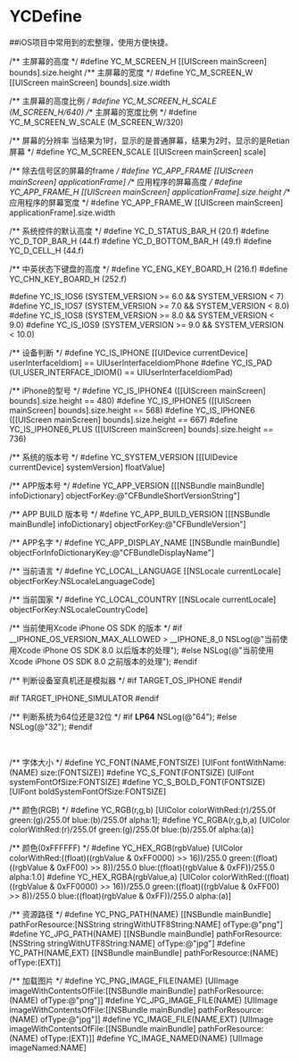 # YCDefine
##iOS项目中常用到的宏整理，使用方便快捷。
<body>
/** 主屏幕的高度 */
#define YC_M_SCREEN_H [[UIScreen mainScreen] bounds].size.height
/** 主屏幕的宽度 */
#define YC_M_SCREEN_W  [[UIScreen mainScreen] bounds].size.width

/** 主屏幕的高度比例 */
#define YC_M_SCREEN_H_SCALE (M_SCREEN_H/640)
/** 主屏幕的宽度比例 */
#define YC_M_SCREEN_W_SCALE (M_SCREEN_W/320)


/** 屏幕的分辨率 当结果为1时，显示的是普通屏幕，结果为2时，显示的是Retian屏幕 */
#define YC_M_SCREEN_SCALE [[UIScreen mainScreen] scale]

/** 除去信号区的屏幕的frame */
#define YC_APP_FRAME  [[UIScreen mainScreen] applicationFrame]
/** 应用程序的屏幕高度 */
#define YC_APP_FRAME_H   [[UIScreen mainScreen] applicationFrame].size.height
/** 应用程序的屏幕宽度 */
#define YC_APP_FRAME_W    [[UIScreen mainScreen] applicationFrame].size.width


/** 系统控件的默认高度 */
#define YC_D_STATUS_BAR_H   (20.f)
#define YC_D_TOP_BAR_H      (44.f)
#define YC_D_BOTTOM_BAR_H   (49.f)
#define YC_D_CELL_H (44.f)

/** 中英状态下键盘的高度 */
#define YC_ENG_KEY_BOARD_H  (216.f)
#define YC_CHN_KEY_BOARD_H  (252.f)


#define YC_IS_IOS6 (SYSTEM_VERSION >= 6.0 && SYSTEM_VERSION < 7)
#define YC_IS_IOS7 (SYSTEM_VERSION >= 7.0 && SYSTEM_VERSION < 8.0)
#define YC_IS_IOS8 (SYSTEM_VERSION >= 8.0 && SYSTEM_VERSION < 9.0)
#define YC_IS_IOS9 (SYSTEM_VERSION >= 9.0 && SYSTEM_VERSION < 10.0)

/** 设备判断 */
#define YC_IS_IPHONE [[UIDevice currentDevice] userInterfaceIdiom] == UIUserInterfaceIdiomPhone
#define YC_IS_PAD (UI_USER_INTERFACE_IDIOM() == UIUserInterfaceIdiomPad)

/** iPhone的型号 */
#define YC_IS_IPHONE4 ([[UIScreen mainScreen] bounds].size.height == 480)
#define YC_IS_IPHONE5 ([[UIScreen mainScreen] bounds].size.height == 568)
#define YC_IS_IPHONE6 ([[UIScreen mainScreen] bounds].size.height == 667)
#define YC_IS_IPHONE6_PLUS ([[UIScreen mainScreen] bounds].size.height == 736)

/** 系统的版本号 */
#define YC_SYSTEM_VERSION [[[UIDevice currentDevice] systemVersion] floatValue]

/** APP版本号 */
#define YC_APP_VERSION  [[[NSBundle mainBundle] infoDictionary] objectForKey:@"CFBundleShortVersionString"]

/** APP BUILD 版本号 */
#define YC_APP_BUILD_VERSION  [[[NSBundle mainBundle] infoDictionary] objectForKey:@"CFBundleVersion"]

/** APP名字 */
#define YC_APP_DISPLAY_NAME  [[NSBundle mainBundle] objectForInfoDictionaryKey:@"CFBundleDisplayName"]

/** 当前语言 */
#define YC_LOCAL_LANGUAGE [[NSLocale currentLocale] objectForKey:NSLocaleLanguageCode]

/** 当前国家 */
#define YC_LOCAL_COUNTRY [[NSLocale currentLocale] objectForKey:NSLocaleCountryCode]

/** 当前使用Xcode iPhone OS SDK 的版本 */
#if __IPHONE_OS_VERSION_MAX_ALLOWED > __IPHONE_8_0
NSLog(@"当前使用Xcode iPhone OS SDK 8.0 以后版本的处理");
#else
NSLog(@"当前使用Xcode iPhone OS SDK 8.0 之前版本的处理");
#endif


/** 判断设备室真机还是模拟器 */
#if TARGET_OS_IPHONE
#endif

#if TARGET_IPHONE_SIMULATOR
#endif

/** 判断系统为64位还是32位 */
#if __LP64__
NSLog(@"64");
#else
NSLog(@"32");
#endif

<br/>

/** 字体大小 */
#define YC_FONT(NAME,FONTSIZE) [UIFont fontWithName:(NAME) size:(FONTSIZE)]
#define YC_S_FONT(FONTSIZE)    [UIFont systemFontOfSize:FONTSIZE]
#define YC_S_BOLD_FONT(FONTSIZE)   [UIFont boldSystemFontOfSize:FONTSIZE]


/** 颜色(RGB) */
#define YC_RGB(r,g,b)  [UIColor colorWithRed:(r)/255.0f green:(g)/255.0f blue:(b)/255.0f alpha:1];
#define YC_RGBA(r,g,b,a)   [UIColor colorWithRed:(r)/255.0f green:(g)/255.0f blue:(b)/255.0f alpha:(a)]

/** 颜色(0xFFFFFF) */
#define YC_HEX_RGB(rgbValue) [UIColor colorWithRed:((float)((rgbValue & 0xFF0000) >> 16))/255.0 green:((float)((rgbValue & 0xFF00) >> 8))/255.0 blue:((float)(rgbValue & 0xFF))/255.0 alpha:1.0]
#define YC_HEX_RGBA(rgbValue,a) [UIColor colorWithRed:((float)((rgbValue & 0xFF0000) >> 16))/255.0 green:((float)((rgbValue & 0xFF00) >> 8))/255.0 blue:((float)(rgbValue & 0xFF))/255.0 alpha:(a)]


/** 资源路径 */
#define YC_PNG_PATH(NAME) [[NSBundle mainBundle] pathForResource:[NSString stringWithUTF8String:NAME] ofType:@"png"]
#define YC_JPG_PATH(NAME) [[NSBundle mainBundle] pathForResource:[NSString stringWithUTF8String:NAME] ofType:@"jpg"]
#define YC_PATH(NAME,EXT) [[NSBundle mainBundle] pathForResource:(NAME) ofType:(EXT)]

/** 加载图片 */
#define YC_PNG_IMAGE_FILE(NAME)         [UIImage imageWithContentsOfFile:[[NSBundle mainBundle] pathForResource:(NAME) ofType:@"png"]]
#define YC_JPG_IMAGE_FILE(NAME)         [UIImage imageWithContentsOfFile:[[NSBundle mainBundle] pathForResource:(NAME) ofType:@"jpg"]]
#define YC_IMAGE_FILE(NAME,EXT)        [UIImage imageWithContentsOfFile:[[NSBundle mainBundle] pathForResource:(NAME) ofType:(EXT)]]
#define YC_IMAGE_NAMED(NAME)       [UIImage imageNamed:NAME]


</body>
